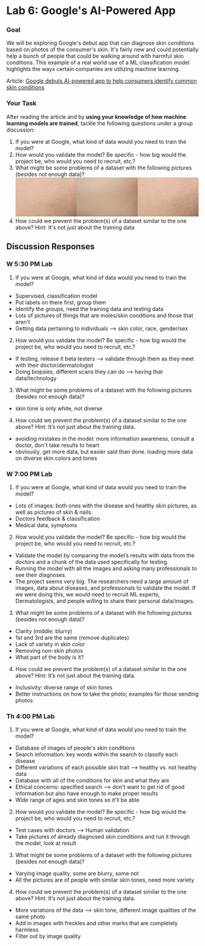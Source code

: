 # Lab 6: Google's AI-Powered App

### Goal

We will be exploring Google's debut app that can diagnose skin conditions based on photos of the consumer's skin. It's fairly new and could potentially help a bunch of people that could be walking around with harmful skin conditions. This example of a real world use of a ML classification model highlights the ways certain companies are utilizing machine learning.

Article: [Google debuts AI-powered app to help consumers identify common skin conditions](https://www.fiercehealthcare.com/tech/google-previews-ai-dermatology-tool-to-help-consumers-identify-skin-conditions)

### Your Task

After reading the article and by **using your knowledge of how machine learning models are trained**, tackle the following questions under a group discussion:

1. If you were at Google, what kind of data would you need to train the model?
2. How would you validate the model? Be specific - how big would the project be, who would you need to recruit, etc.?
3. What might be some problems of a dataset with the following pictures (besides not enough data)?
    ![training image](images/training-img.png)
4. How could we prevent the problem(s) of a dataset similar to the one above? Hint: It's not *just* about the training data

## Discussion Responses

### W 5:30 PM Lab
1. If you were at Google, what kind of data would you need to train the model?
- Supervised, classification model
- Put labels on there first, group them
- Identify the groups, need the training data and testing data
- Lots of pictures of things that are moles/skin conditions and those that aren't
- Getting data pertaining to individuals --> skin color, race, gender/sex
2. How would you validate the model? Be specific - how big would the project be, who would you need to recruit, etc.?
- If testing, release it beta testers --> validate through them as they meet with their doctor/dermatologist
- Doing biopsies, different scans they can do --> having that data/technology
3. What might be some problems of a dataset with the following pictures (besides not enough data)?
- skin tone is only white, not diverse
4. How could we prevent the problem(s) of a dataset similar to the one above? Hint: It’s not just about the training data.
- avoiding mistakes in the model: more information awareness, consult a doctor, don't take results to heart
- obviously, get more data, but easier said than done. loading more data on diverse skin colors and tones

### W 7:00 PM Lab

1. If you were at Google, what kind of data would you need to train the model?
- Lots of images: both ones with the disease and healthy skin pictures, as well as pictures of skin & nails.
- Doctors feedback & classification 
- Medical data, symptoms 
2. How would you validate the model? Be specific - how big would the project be, who would you need to recruit, etc.?
- Validate the model by comparing the model’s results with data from the doctors and a chunk of the data used specifically for testing.
- Running the model with all the images and asking many professionals to see their diagnoses.
- The project seems very big. The researchers need a large amount of images, data about diseases, and professionals to validate the model. If we were doing this, we would need to recruit ML experts, Dermatologists, and people willing to share their personal data/images. 
3. What might be some problems of a dataset with the following pictures (besides not enough data)?
- Clarity (middle: blurry)
- 1st and 3rd are the same (remove duplicates)
- Lack of variety in skin color
- Removing non-skin photos
- What part of the body is it?
4. How could we prevent the problem(s) of a dataset similar to the one above? Hint: It’s not just about the training data.
- Inclusivity: diverse range of skin tones
- Better instructions on how to take the photo; examples for those sending photos

### Th 4:00 PM Lab

1. If you were at Google, what kind of data would you need to train the model?
- Database of images of people's skin conditions
- Search information: key words within the search to classify each disease
- Different variations of each possible skin trait --> healthy vs. not healthy data
- Database with all of the conditions for skin and what they are
- Ethical concerns: specified search --> don't want to get rid of good information but also have enough to make proper results
- Wide range of ages and skin tones so it'll be able 
2. How would you validate the model? Be specific - how big would the project be, who would you need to recruit, etc.?
- Test cases with doctors --> Human validation
- Take pictures of already diagnosed skin conditions and run it through the model, look at result
3. What might be some problems of a dataset with the following pictures (besides not enough data)?
- Varying image quality, some are blurry, some not
- All the pictures are of people with similar skin tones, need more variety
4. How could we prevent the problem(s) of a dataset similar to the one above? Hint: It’s not just about the training data.
- More variations of the data --> skin tone, different image qualities of the same photo
- Add in images with freckles and other marks that are completely harmless
- Filter out by image quality
